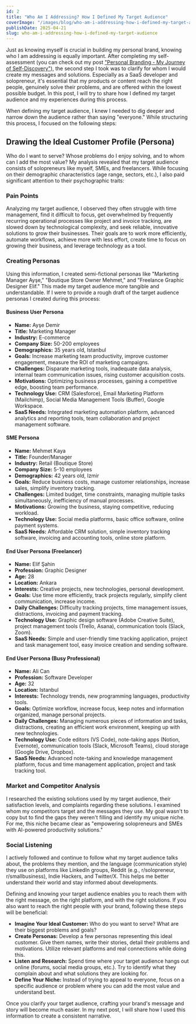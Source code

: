 ```yaml
---
id: 2
title: "Who Am I Addressing? How I Defined My Target Audience"
coverImage: "/images/blog/who-am-i-addressing-how-i-defined-my-target-audience.jpg"
publishDate: 2025-04-21
slug: who-am-i-addressing-how-i-defined-my-target-audience
---
```


Just as knowing myself is crucial in building my personal brand, knowing who I am addressing is equally important. After completing my self-assessment (you can check out my post ["Personal Branding - My Journey of Self-Discovery"](/blog/personal-branding-my-journey-of-self-discovery)), the second step I took was to clarify for whom I would create my messages and solutions. Especially as a SaaS developer and solopreneur, it's essential that my products or content reach the right people, genuinely solve their problems, and are offered within the lowest possible budget. In this post, I will try to share how I defined my target audience and my experiences during this process.

When defining my target audience, I knew I needed to dig deeper and narrow down the audience rather than saying "everyone." While structuring this process, I focused on the following steps:

## Drawing the Ideal Customer Profile (Persona)

Who do I want to serve? Whose problems do I enjoy solving, and to whom can I add the most value? My analysis revealed that my target audience consists of solopreneurs like myself, SMEs, and freelancers. While focusing on their demographic characteristics (age range, sectors, etc.), I also paid significant attention to their psychographic traits:

### Pain Points

Analyzing my target audience, I observed they often struggle with time management, find it difficult to focus, get overwhelmed by frequently recurring operational processes like project and invoice tracking, are slowed down by technological complexity, and seek reliable, innovative solutions to grow their businesses. Their goals are to work more efficiently, automate workflows, achieve more with less effort, create time to focus on growing their business, and leverage technology as a tool.

### Creating Personas

Using this information, I created semi-fictional personas like "Marketing Manager Ayşe," "Boutique Store Owner Mehmet," and "Freelance Graphic Designer Elif." This made my target audience more tangible and understandable. If I were to provide a rough draft of the target audience personas I created during this process:

#### Business User Persona

- **Name:** Ayşe Demir
- **Title:** Marketing Manager
- **Industry:** E-commerce
- **Company Size:** 50-200 employees
- **Demographics:** 35 years old, Istanbul
- **Goals:** Increase marketing team productivity, improve customer engagement, measure the ROI of marketing campaigns.
- **Challenges:** Disparate marketing tools, inadequate data analysis, internal team communication issues, rising customer acquisition costs.
- **Motivations:** Optimizing business processes, gaining a competitive edge, boosting team performance.
- **Technology Use:** CRM (Salesforce), Email Marketing Platform (Mailchimp), Social Media Management Tools (Buffer), Google Workspace.
- **SaaS Needs:** Integrated marketing automation platform, advanced analytics and reporting tools, team collaboration and project management software.

#### SME Persona

- **Name:** Mehmet Kaya
- **Title:** Founder/Manager
- **Industry:** Retail (Boutique Store)
- **Company Size:** 5-10 employees
- **Demographics:** 42 years old, Izmir
- **Goals:** Reduce business costs, manage customer relationships, increase sales, simplify inventory tracking.
- **Challenges:** Limited budget, time constraints, managing multiple tasks simultaneously, inefficiency of manual processes.
- **Motivations:** Growing the business, staying competitive, reducing workload.
- **Technology Use:** Social media platforms, basic office software, online payment systems.
- **SaaS Needs:** Affordable CRM solution, simple inventory tracking software, invoicing and accounting tools, online store platform.

#### End User Persona (Freelancer)

- **Name:** Elif Şahin
- **Profession:** Graphic Designer
- **Age:** 28
- **Location:** Ankara
- **Interests:** Creative projects, new technologies, personal development.
- **Goals:** Use time more efficiently, track projects regularly, simplify client communication, increase income.
- **Daily Challenges:** Difficulty tracking projects, time management issues, distractions, invoicing and payment tracking.
- **Technology Use:** Graphic design software (Adobe Creative Suite), project management tools (Trello, Asana), communication tools (Slack, Zoom).
- **SaaS Needs:** Simple and user-friendly time tracking application, project and task management tool, easy invoice creation and sending software.

#### End User Persona (Busy Professional)

- **Name:** Ali Can
- **Profession:** Software Developer
- **Age:** 32
- **Location:** Istanbul
- **Interests:** Technology trends, new programming languages, productivity tools.
- **Goals:** Optimize workflow, increase focus, keep notes and information organized, manage personal projects.
- **Daily Challenges:** Managing numerous pieces of information and tasks, distractions, creating an efficient work environment, keeping up with new technologies.
- **Technology Use:** Code editors (VS Code), note-taking apps (Notion, Evernote), communication tools (Slack, Microsoft Teams), cloud storage (Google Drive, Dropbox).
- **SaaS Needs:** Advanced note-taking and knowledge management platform, focus and time management application, project and task tracking tool.

### Market and Competitor Analysis

I researched the existing solutions used by my target audience, their satisfaction levels, and complaints regarding these solutions. I examined whom my competitors target and the messages they use. My goal wasn't to copy but to find the gaps they weren't filling and identify my unique niche. For me, this niche became clear as "empowering solopreneurs and SMEs with AI-powered productivity solutions."

### Social Listening

I actively followed and continue to follow what my target audience talks about, the problems they mention, and the language (communication style) they use on platforms like LinkedIn groups, Reddit (e.g., r/solopreneur, r/smallbusiness), Indie Hackers, and Twitter/X. This helps me better understand their world and stay informed about developments.

Defining and knowing your target audience enables you to reach them with the right message, on the right platform, and with the right solutions. If you also want to reach the right people with your brand, following these steps will be beneficial:

- **Imagine Your Ideal Customer:** Who do you want to serve? What are their biggest problems and goals?
- **Create Personas:** Develop a few personas representing this ideal customer. Give them names, write their stories, detail their problems and motivations. Utilize relevant platforms and real connections while doing this.
- **Listen and Research:** Spend time where your target audience hangs out online (forums, social media groups, etc.). Try to identify what they complain about and what solutions they are looking for.
- **Define Your Niche:** Instead of trying to appeal to everyone, focus on a specific audience or problem where you can add the most value and understand best.

Once you clarify your target audience, crafting your brand's message and story will become much easier. In my next post, I will share how I used this information to create a consistent narrative.
